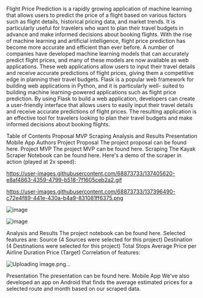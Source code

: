 Flight Price Prediction is a rapidly growing application of machine learning that allows users to predict the price of a flight based on various factors such as flight details, historical pricing data, and market trends. It is particularly useful for travelers who want to plan their travel budgets in advance and make informed decisions about booking flights. With the rise of machine learning and artificial intelligence, flight price prediction has become more accurate and efficient than ever before. A number of companies have developed machine learning models that can accurately predict flight prices, and many of these models are now available as web applications. These web applications allow users to input their travel details and receive accurate predictions of flight prices, giving them a competitive edge in planning their travel budgets. Flask is a popular web framework for building web applications in Python, and it is particularly well- suited to building machine learning-powered applications such as flight price prediction. By using Flask to build a web application, developers can create a user-friendly interface that allows users to easily input their travel details and receive accurate predictions of flight prices. The resulting application is an effective tool for travelers looking to plan their travel budgets and make informed decisions about booking flights.

Table of Contents
Proposal
MVP
Scraping
Analysis and Results
Presentation
Mobile App
Authors
Project Proposal
The project proposal can be found here.
Project MVP
The project MVP can be found here.
Scraping
The Kayak Scraper Notebook can be found here.
Here's a demo of the scraper in action (played at 2x speed):

https://user-images.githubusercontent.com/68873733/137405620-e8af4863-4359-4799-b518-7f1605ceb2a2.gif

https://user-images.githubusercontent.com/68873733/137396490-c72e4f89-441e-430a-b4a9-831081ff6375.png

![image](https://github.com/jayd-bit/Flight_price_pred./assets/132098211/cb2cbe17-1316-4c0c-8edf-f8e94fbbd582)

![image](https://github.com/jayd-bit/Flight_price_pred./assets/132098211/cac36134-4406-4323-8322-57a3861bf205)

Analysis and Results
The project notebook can be found here.
Selected features are:
Source (4 Sources were selected for this project)
Destination (4 Destinations were selected for this project)
Total Stops
Average Price per Airline
Duration
Price (Target)
Correlation of features:

![Uploading image.png…]()


Presentation
The presentation can be found here.
Mobile App
We've also developed an app on Android that finds the average estimated prices for a selected route and month based on our scraped data.


